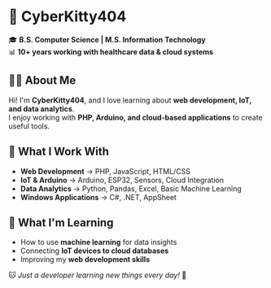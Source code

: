 # 👾 CyberKitty404  

🎓 **B.S. Computer Science | M.S. Information Technology**  
📊 **10+ years working with healthcare data & cloud systems**  

## 👨‍💻 About Me  
Hi! I'm **CyberKitty404**, and I love learning about **web development, IoT, and data analytics**.  
I enjoy working with **PHP, Arduino, and cloud-based applications** to create useful tools.  

## 🔧 What I Work With  
- **Web Development** → PHP, JavaScript, HTML/CSS  
- **IoT & Arduino** → Arduino, ESP32, Sensors, Cloud Integration  
- **Data Analytics** → Python, Pandas, Excel, Basic Machine Learning  
- **Windows Applications** → C#, .NET, AppSheet  

## 🎯 What I'm Learning  
- How to use **machine learning** for data insights  
- Connecting **IoT devices to cloud databases**  
- Improving my **web development skills**  

🐱 _Just a developer learning new things every day!_ 🚀  
